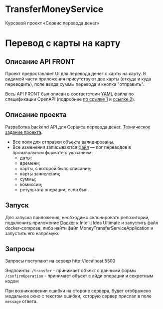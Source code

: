 # TransferMoneyService
Курсовой проект «Сервис перевода денег»

# Перевод с карты на карту
## Описание API FRONT
Проект предоставляет UI для перевода денег с карты на карту. В видимой части приложения присутствуют две карты (откуда и куда переводить),
поле ввода суммы перевода и кнопка "отправить".

Весь API FRONT был описан в соответствии [YAML](https://github.com/netology-code/jd-homeworks/blob/master/diploma/MoneyTransferServiceSpecification.yaml)
файла по спецификации OpenAPI (подробнее [по ссылке 1](https://swagger.io/specification/) и [ссылке 2](https://starkovden.github.io/introduction-openapi-and-swagger.html)).

## Описание проекта
Разработка backend API для Сервиса перевода денег. [Техническое задание проекта](https://github.com/serp-ya/card-transfer).

- Все поля для отправки объекта валидированы.
- Все изменения записываются [файл](transferMoney.log) — лог переводов в произвольном формате с указанием:
  - даты;
  - времени;
  - карты, с которой было списание;
  - карты зачисления;
  - суммы;
  - комиссии;
  - результата операции, если был.

## Запуск
Для запуска приложения, необходимо склонировать репозиторий, подключить приложение [Docker](https://www.docker.com/products/docker-desktop/)
к Intellij Idea Ultimate и запустить файл docker-compose, либо найти файл MoneyTransferServiceApplication и запустить его напрямую.

## Запросы
Запросы поступают на сервер http://localhost:5500

Эндпоинты:
`/transfer` - принимает объект с данными формы
`/confirmOperation` - принимает объект с айди операции и секретным кодом

При возникновении ошибки на стороне сервера, будет отображено модальное окно с текстом ошибки, которую сервер прислал в поле `message` ответа.